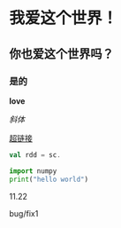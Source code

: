 # 我爱这个世界！

## 你也爱这个世界吗？

### 是的

**love**

*斜体*

[超链接](www.baidu.com)

```scala
val rdd = sc.
```

```python
import numpy
print("hello world")

```

11.22

bug/fix1